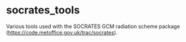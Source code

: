 # socrates_tools
Various tools used with the SOCRATES GCM radiation scheme package (https://code.metoffice.gov.uk/trac/socrates).
